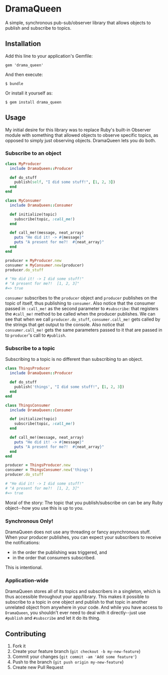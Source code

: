 # DramaQueen

A simple, synchronous pub-sub/observer library that allows objects to publish and subscribe
to topics.

## Installation

Add this line to your application's Gemfile:

    gem 'drama_queen'

And then execute:

    $ bundle

Or install it yourself as:

    $ gem install drama_queen

## Usage

My initial desire for this library was to replace Ruby's built-in Observer
module with something that allowed objects to observe specific topics, as
opposed to simply just observing objects.  DramaQueen lets you do both.

### Subscribe to an object

```ruby
class MyProducer
  include DramaQueen::Producer

  def do_stuff
    publish(self, "I did some stuff!", [1, 2, 3])
  end
end

class MyConsumer
  include DramaQueen::Consumer

  def initialize(topic)
    subscribe(topic, :call_me!)
  end

  def call_me!(message, neat_array)
    puts "He did it! -> #{message}"
    puts "A present for me?!  #{neat_array}"
  end
end

producer = MyProducer.new
consumer = MyConsumer.new(producer)
producer.do_stuff

# "He did it! -> I did some stuff!"
# "A present for me?!  [1, 2, 3]"
#=> true
```

`consumer` subscribes to the `producer` object and `producer` publishes on the
topic of itself, thus publishing to `consumer`.  Also notice that the consumer
passed in `:call_me!` as the second parameter to `#subscribe`: that registers
the `#call_me!` method to be called when the producer publishes.  We can see
that when we call `producer.do_stuff`, `consumer.call_me!` gets called by
the strings that get output to the console.  Also notice that `consumer.call_me!`
gets the same parameters passed to it that are passed in to `producer`'s call
to `#publish`.


### Subscribe to a topic

Subscribing to a topic is no different than subscribing to an object.

```ruby
class ThingsProducer
  include DramaQueen::Producer

  def do_stuff
    publish('things', "I did some stuff!", [1, 2, 3])
  end
end

class ThingsConsumer
  include DramaQueen::Consumer

  def initialize(topic)
    subscribe(topic, :call_me!)
  end

  def call_me!(message, neat_array)
    puts "He did it! -> #{message}"
    puts "A present for me?!  #{neat_array}"
  end
end

producer = ThingsProducer.new
consumer = ThingsConsumer.new('things')
producer.do_stuff

# "He did it! -> I did some stuff!"
# "A present for me?!  [1, 2, 3]"
#=> true
```

Moral of the story: The topic that you publish/subscribe on can be any Ruby
object--how you use this is up to you.

### Synchronous Only!

DramaQueen does not use any threading or fancy asynchronous stuff.  When your
producer publishes, you can expect your subscribers to receive the notifications:

* in the order the publishing was triggered, and
* in the order that consumers subscribed.

This is intentional.

### Application-wide

DramaQueen stores all of its topics and subscribers in a singleton, which is
thus accessible throughout your app/library.  This makes it possible to
subscribe to a topic in one object and publish to that topic in another
unrelated object from anywhere in your code.  And while you have access to
`DramaQueen`, you shouldn't ever need to deal with it directly--just use
`#publish` and `#subscribe` and let it do its thing.


## Contributing

1. Fork it
2. Create your feature branch (`git checkout -b my-new-feature`)
3. Commit your changes (`git commit -am 'Add some feature'`)
4. Push to the branch (`git push origin my-new-feature`)
5. Create new Pull Request
